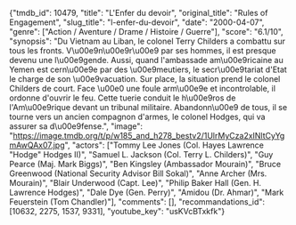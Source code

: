 {"tmdb_id": 10479, "title": "L'Enfer du devoir", "original_title": "Rules of Engagement", "slug_title": "l-enfer-du-devoir", "date": "2000-04-07", "genre": ["Action / Aventure / Drame / Histoire / Guerre"], "score": "6.1/10", "synopsis": "Du Vietnam au Liban, le colonel Terry Childers a combattu sur tous les fronts. V\u00e9n\u00e9r\u00e9 par ses hommes, il est presque devenu une l\u00e9gende. Aussi, quand l'ambassade am\u00e9ricaine au Yemen est cern\u00e9e par des \u00e9meutiers, le secr\u00e9tariat d'Etat le charge de son \u00e9vacuation. Sur place, la situation prend le colonel Childers de court. Face \u00e0 une foule arm\u00e9e et incontrolable, il ordonne d'ouvrir le feu. Cette tuerie conduit le h\u00e9ros de l'Am\u00e9rique devant un tribunal militaire. Abandonn\u00e9 de tous, il se tourne vers un ancien compagnon d'armes, le colonel Hodges, qui va assurer sa d\u00e9fense.", "image": "https://image.tmdb.org/t/p/w185_and_h278_bestv2/1UlrMyCza2xINltCyYgmAwQAx07.jpg", "actors": ["Tommy Lee Jones (Col. Hayes Lawrence \"Hodge\" Hodges II)", "Samuel L. Jackson (Col. Terry L. Childers)", "Guy Pearce (Maj. Mark Biggs)", "Ben Kingsley (Ambassador Mourain)", "Bruce Greenwood (National Security Advisor Bill Sokal)", "Anne Archer (Mrs. Mourain)", "Blair Underwood (Capt. Lee)", "Philip Baker Hall (Gen. H. Lawrence Hodges)", "Dale Dye (Gen. Perry)", "Amidou (Dr. Ahmar)", "Mark Feuerstein (Tom Chandler)"], "comments": [], "recommandations_id": [10632, 2275, 1537, 9331], "youtube_key": "usKVcBTxkfk"}